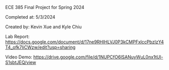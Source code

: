 ECE 385 Final Project for Spring 2024

Completed at: 5/3/2024

Created by: Kevin Xue and Kyle Chiu

Lab Report: 
https://docs.google.com/document/d/17ne9RHIHLVJ0P3kCMPFxlccPbzIzY4T4_ofk7liCWzw/edit?usp=sharing 

Video Demo:
https://drive.google.com/file/d/1NUPCfO6lSANuyWuL0nx1tUl-S1sbtJEQ/view
